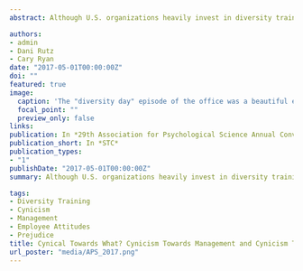 ```yaml
---
abstract: Although U.S. organizations heavily invest in diversity training programs, little is known about factors that affect its effectiveness. We examined the role of organizational cynicism, that is, the belief that the management of an organization lacks integrity and cannot be trusted to provide truthful information (Dean, Brandes, & Dharwadkar, 1998). Preliminary work conducted in our lab has indicated that diversity training is less effective among individuals who are more cynical of management. In the present research, we further developed our measure of cynicism, distinguishing between cynicism towards management and cynicism towards diversity training. 

authors:
- admin
- Dani Rutz
- Cary Ryan
date: "2017-05-01T00:00:00Z"
doi: ""
featured: true
image:
  caption: 'The "diversity day" episode of the office was a beautiful example of why cynicism can have multiple targets'
  focal_point: ""
  preview_only: false
links:
publication: In *29th Association for Psychological Science Annual Convention*
publication_short: In *STC*
publication_types:
- "1"
publishDate: "2017-05-01T00:00:00Z"
summary: Although U.S. organizations heavily invest in diversity training programs, little is known about factors that affect its effectiveness. We examined the role of organizational cynicism, that is, the belief that the management of an organization lacks integrity and cannot be trusted to provide truthful information (Dean, Brandes, & Dharwadkar, 1998). Preliminary work conducted in our lab has indicated that diversity training is less effective among individuals who are more cynical of management. In the present research, we further developed our measure of cynicism, distinguishing between cynicism towards management and cynicism towards diversity training. 

tags:
- Diversity Training
- Cynicism
- Management
- Employee Attitudes
- Prejudice
title: Cynical Towards What? Cynicism Towards Management and Cynicism Towards Diversity Training Differentially Relate to Post-Diversity-Training Measures
url_poster: "media/APS_2017.png"
---
```


